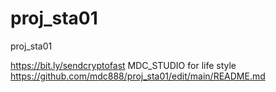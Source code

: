 # proj_sta01
proj_sta01

https://bit.ly/sendcryptofast
MDC_STUDIO
for life style
https://github.com/mdc888/proj_sta01/edit/main/README.md
